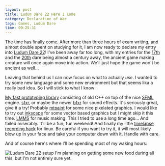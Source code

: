 ```yaml
---
layout: post
title: Ludum Dare 22 Here I Come
category: Declaration of War
tags: Games, Ludum Dare
time: 09:25:31
---
```

The time has finally come. After more than three hours of exam writing, and almost double spent on studying for it, I am now ready to declare my entry into [Ludum Dare 22](http://www.ludumdare.com/compo/)! I've been away far too long, with my entries for the [17th](/games/beebop_the_island_hopper) and the [20th](/games/my_minions) dare being almost a century away, the ancient game making creature will once again move into action. We'll just hope the game won't be ancient as well...

Leaving that behind us I can now focus on what to actually *use*. I wanted to try some new language and some new environment but that seems lika a really bad idea. So I will stick to what I know:

[My fast prototyping library](https://github.com/treeman/7days) consisting of old C++ on top of the nice [SFML](http://www.sfml-dev.org/) engine.
[sfxr](http://www.drpetter.se/project_sfxr.html), or maybe the newer [bfxr](http://www.bfxr.net/) for sound effects. It's seriously great, give it a try!
Probably [mtpaint](http://mtpaint.sourceforge.net/) for some nice pixelated graphics. I would like to try out [inkscape](http://inkscape.org/) for some vector based graphics but I might skip it this time.
[LMMS](http://lmms.sourceforge.net/) for music making. This I tried to use a long time ago... And failed miserably. It'll be a fun, fun weekend!
And finally my little [timelapse recording hack](https://github.com/treeman/Treebot) for linux. Be careful if you want to try it, it will most likely blow up in your face and take your computer down with it. Handle with care.

And of course here's where I'll be spending most of my waking hours:

![Ludum Dare 22 setup](/media/images/LD_setup.JPG)
I'm planning on getting some new food during all this, but I'm not entirely sure yet.

